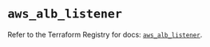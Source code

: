 # `aws_alb_listener`

Refer to the Terraform Registry for docs: [`aws_alb_listener`](https://registry.terraform.io/providers/hashicorp/aws/5.85.0/docs/resources/alb_listener).
